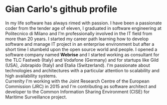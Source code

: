 # Gian Carlo's github profile

In my life software has always rimed with passion. I have been a passionate coder from the tender age of eleven, I graduated in software engineering at Politecnico di Milano and I’m professionally involved in the IT field from more than 20 years.
I started my career path learning how to develop software and manage IT project in an enterprise environment but after a short time I stumbeld upon the open source world and people. I opened a software company named **Webrise** and I started working as consultant for the TLC Fastweb (Italy) and Vodafone (Germany) and for startups like Gild (USA), Jobrapido (Italy) and Etalia (Switzerland). 
I'm passionate about technologies and architectures with a particular attention to scalability and high availability systems.  
Currenlty I'm working with the Joint Research Centre of the European Commission (JRC) in 2015 and I'm contributing as software architect and developer to the Common Information Sharing Environment (CISE) for Maritime Surveillance project.


